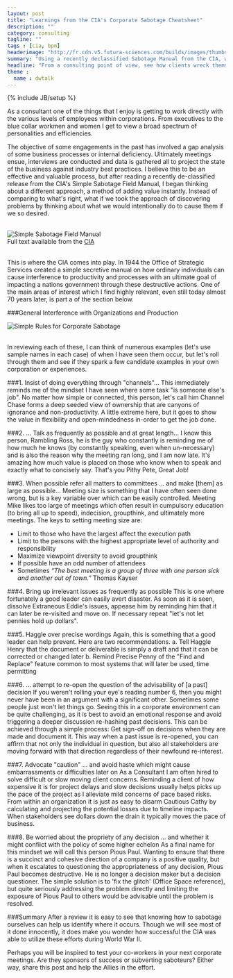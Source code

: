 ```yaml
---
layout: post
title: "Learnings from the CIA's Corporate Sabotage Cheatsheet"
description: ""
category: consulting
tagline: ""
tags : [cia, bpm]
headerimage: "http://fr.cdn.v5.futura-sciences.com/builds/images/thumbs/2/21b967d6d8_29240_station%20spatiale%201883_NASA%20Ames%20Research%20Center.jpg"
summary: "Using a recently declassified Sabotage Manual from the CIA, we can begin to understand corporate problems not by thinking about best practices, but instead thinking about destructive processes"
headline: "From a consulting point of view, see how clients wreck themsevles"
theme :
  name : dwtalk
---
```

{% include JB/setup %}

As a consultant one of the things that I enjoy is getting to work directly with the various levels of employees within corporations. From executives to the blue collar workmen and women I get to view a broad spectrum of personalities and efficiencies.

The objective of some engagements in the past has involved a gap analysis of some business processes or internal deficiency. Ultimately meetings ensue, interviews are conducted and data is gathered all to project the state of the business against industry best practices. I believe this to be an effective and valuable process, but after reading a recently de-classified release from the CIA's Simple Sabotage Field Manual, I began thinking about a different approach, a method of adding value instantly. Instead of comparing to what's right, what if we took the approach of discovering problems by thinking about what we would intentionally do to cause them if we so desired.

<br />
<div class="row text-center">
	<img src="{{ ASSET_PATH }}/img/title.png" class="" alt="Simple Sabotage Field Manual" /><br />
	Full text available from the <a href="https://www.cia.gov/news-information/featured-story-archive/2012-featured-story-archive/CleanedUOSSSimpleSabotage_sm.pdf">CIA</a>
</div>
<br />


This is where the CIA comes into play. In 1944 the Office of Strategic Services created a simple secretive manual on how ordinary individuals can cause interference to productivity and processes with an ultimate goal of impacting a nations government through these destructive actions. One of the main areas of interest which I find highly relevant, even still today almost 70 years later, is part a of the section below.

###General Interference with Organizations and Production
<br />
<div class="row text-center">
	<img src="{{ ASSET_PATH }}/img/corpsabotage.png" class="" alt="Simple Rules for Corporate Sabotage" />
</div>
<br />


In reviewing each of these, I can think of numerous examples (let's use sample names in each case) of when I have seen them occur, but let's roll through them and see if they spark a few candidate examples in your own corporation or experiences.

###1. Insist of doing everything through "channels"...
This immediately reminds me of the mindset I have seen where some task "is someone else's job". No matter how simple or connected, this person, let's call him Channel Chase forms a deep seeded view of ownership that are canyons of ignorance and non-productivity. A little extreme here, but it goes to show the value in flexibility and open-mindedness in-order to get the job done.

###2. ... Talk as frequently as possible and at great length...
I know this person, Rambling Ross, he is the guy who constantly is reminding me of how much he knows (by constantly speaking, even when un-necessary) and is also the reason why the meeting ran long, and I am now late. It's amazing how much value is placed on those who know when to speak and exactly what to concisely say. That's you Pithy Pete, Great Job!

###3. When possible refer all matters to committees ... and make \[them\] as large as possible...
Meeting size is something that I have often seen done wrong, but is a key variable over which can be easily controlled. Meeting Mike likes too large of meetings which often result in cumpulsory education (to bring all up to speed), indecision, groupthink, and ultimately more meetings. The keys to setting meeting size are:
*   Limit to those who have the largest affect the execution path
*   Limit to the persons with the highest appropriate level of authority and responsibility
*   Maximize viewpoint diversity to avoid groupthink
*   If possible have an odd number of attendees
*   Sometimes <i>“The best meeting is a group of three with one person sick and another out of town.”</i> Thomas Kayser

###4. Bring up irrelevant issues as frequently as possible
This is one where fortunately a good leader can easily avert disaster. As soon as it is seen, dissolve Extraneous Eddie's issues, appease him by reminding him that it can later be re-visited and move on. If necessary repeat "let's not let pennies hold up dollars".

###5. Haggle over precise wordings
Again, this is something that a good leader can help prevent. Here are two recommendations.	
a. Tell Haggle Henry that the document or deliverable is simply a draft and that it can be corrected or changed later
b. Remind Precise Penny of the "Find and Replace" feature common to most systems that will later be used, time permitting

###6. ... attempt to re-open the question of the advisability of \[a past\] decision
If you weren't rolling your eye's reading number 6, then you might never have been in an argument with a significant other. Sometimes some people just won't let things go. Seeing this in a corporate environment can be quite challenging, as it is best to avoid an emotional response and avoid triggering a deeper discussion re-hashing past decisions. This can be achieved through a simple process: Get sign-off on decisions when they are made and document it. This way when a past issue is re-opened, you can affirm that not only the individual in question, but also all stakeholders are moving forward with that direction regardless of their newfound re-interest.

###7. Advocate "caution" ... and avoid haste which might cause embarrassments or difficulties later on
As a Consultant I am often hired to solve difficult or slow moving client concerns. Reminding a client of how expensive it is for project delays and slow decisions usually helps picks up the pace of the project as I alleviate mild concerns of pace based risks. From within an organization it is just as easy to disarm Cautious Cathy by calculating and projecting the potential losses due to timeline impacts. When stakeholders see dollars down the drain it typically moves the pace of business.

###8. Be worried about the propriety of any decision ... and whether it might conflict with the policy of some higher echelon
As a final name for this mindset we will call this person Pious Paul. Wanting to ensure that there is a succinct and cohesive direction of a company is a positive quality, but when it escalates to questioning the appropriateness of any decision, Pious Paul becomes destructive. He is no longer a decision maker but a decision questioner. The simple solution is to 'fix the glitch' (Office Space reference), but quite seriously addressing the problem directly and limiting the exposure of Pious Paul to others would be advisable until the problem is resolved.


###Summary
After a review it is easy to see that knowing how to sabotage ourselves can help us identify where it occurs. Though we will see most of it done innocently, it does make you wonder how successful the CIA was able to utilize these efforts during World War II.

Perhaps you will be inspired to test your co-workers in your next corporate meetings. Are they sponsors of success or subverting saboteurs? Either way, share this post and help the Allies in the effort.


